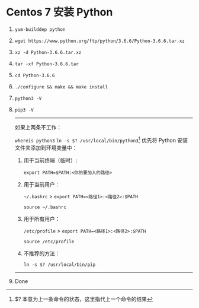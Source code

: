 # Centos 7 安装 Python

1. `yum-builddep python`
2. `wget https://www.python.org/ftp/python/3.6.6/Python-3.6.6.tar.xz`
3. `xz -d Python-3.6.6.tar.xz`
4. `tar -xf Python-3.6.6.tar`
5. `cd Python-3.6.6`
6. `./configure && make && make install`
7. `python3 -V`
8. `pip3 -V`

   ***

   如果上两条不工作：

   `whereis python3`
   `ln -s $? /usr/local/bin/python3`[^n]
   优先将 Python 安装文件夹添加到环境变量中：

   1. 用于当前终端（临时）:

      `export PATH=$PATH:<你的要加入的路径>`

   2. 用于当前用户：

      `~/.bashrc` > `export PATH=<路径1>:<路径2>:$PATH`

      `source ~/.bashrc`

   3. 用于所有用户：

      `/etc/profile` > `export PATH=<路径1>:<路径2>:$PATH`

      `source /etc/profile`

   4. 不推荐的方法：

      `ln -s $? /usr/local/bin/pip`

   ***

9. Done

[^n]: $? 本意为上一条命令的状态，这里指代上一个命令的结果
